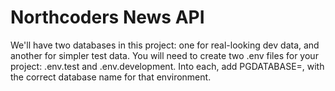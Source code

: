 # Northcoders News API

We'll have two databases in this project: one for real-looking dev data, and another for simpler test data.
You will need to create two .env files for your project: .env.test and .env.development. Into each, add PGDATABASE=, with the correct database name for that environment.
